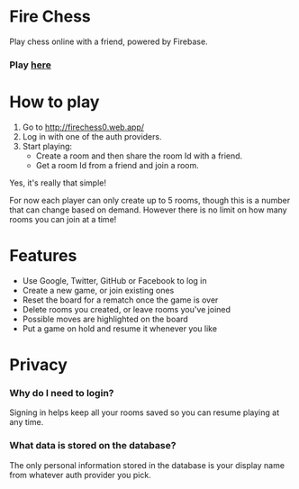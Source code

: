 # Fire Chess
 
Play chess online with a friend, powered by Firebase. 

### Play [here](http://firechess0.web.app)
 
# How to play
 
1. Go to http://firechess0.web.app/
1. Log in with one of the auth providers.
1. Start playing:
    * Create a room and then share the room Id with a friend.
    * Get a room Id from a friend and join a room.
 
Yes, it's really that simple! 
 
For now each player can only create up to 5 rooms, though this is a number that can change based on demand. However there is no limit on how many rooms you can join at a time!
 
# Features
 
* Use Google, Twitter, GitHub or Facebook to log in
* Create a new game, or join existing ones
* Reset the board for a rematch once the game is over
* Delete rooms you created, or leave rooms you've joined
* Possible moves are highlighted on the board
* Put a game on hold and resume it whenever you like
 
# Privacy
### Why do I need to login?
Signing in helps keep all your rooms saved so you can resume playing at any time.

### What data is stored on the database?
The only personal information stored in the database is your display name from whatever auth provider you pick.